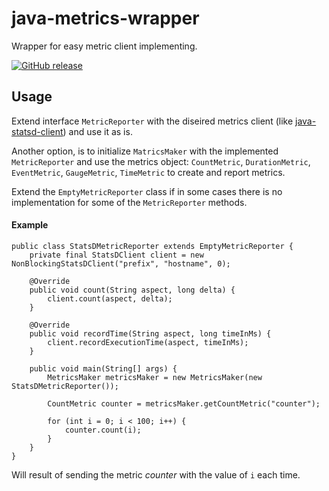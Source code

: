 # java-metrics-wrapper
Wrapper for easy metric client implementing.

[![GitHub release](https://img.shields.io/github/release/DimaGolomozy/java-metrics-wrapper.svg)]()
## Usage

Extend interface ``MetricReporter`` with the diseired metrics client (like [java-statsd-client](https://github.com/tim-group/java-statsd-client))
and use it as is.

Another option, is to initialize ``MatricsMaker`` with the implemented ``MetricReporter`` and use the metrics object:
``CountMetric``, ``DurationMetric``, ``EventMetric``, ``GaugeMetric``, ``TimeMetric`` to create and report metrics.

Extend the ``EmptyMetricReporter`` class if in some cases there is no implementation for some of the ``MetricReporter`` methods.

#### Example
```
public class StatsDMetricReporter extends EmptyMetricReporter {
    private final StatsDClient client = new NonBlockingStatsDClient("prefix", "hostname", 0);

    @Override
    public void count(String aspect, long delta) {
        client.count(aspect, delta);
    }

    @Override
    public void recordTime(String aspect, long timeInMs) {
        client.recordExecutionTime(aspect, timeInMs);
    }
    
    public void main(String[] args) {
        MetricsMaker metricsMaker = new MetricsMaker(new StatsDMetricReporter());

        CountMetric counter = metricsMaker.getCountMetric("counter");

        for (int i = 0; i < 100; i++) {
            counter.count(i);
        }
    }
}
```
Will result of sending the metric _counter_ with the value of ``i`` each time.

